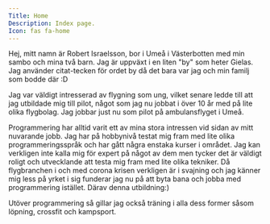 ```yaml
---
Title: Home
Description: Index page.
Icon: fas fa-home
---
```


Hej, mitt namn är Robert Israelsson, bor i Umeå i Västerbotten med min sambo och mina två barn. Jag är uppväxt i en liten "by" som heter Gielas. Jag använder citat-tecken för ordet by då det bara var jag och min familj som bodde där :D

Jag var väldigt intresserad av flygning som ung, vilket senare ledde till att jag utbildade mig till pilot, något som jag nu jobbat i över 10 år med på lite olika flygbolag. Jag jobbar just nu som pilot på ambulansflyget i Umeå.

Programmering har alltid varit ett av mina stora intressen vid sidan av mitt nuvarande jobb. Jag har på hobbynivå testat mig fram med lite olika programmeringsspråk och har gått några enstaka kurser i området. Jag kan verkligen inte kalla mig för expert på något av dem men tycker det är väldigt roligt och utvecklande att testa mig fram med lite olika tekniker. Då flygbranchen i och med corona krisen verkligen är i svajning och jag känner mig less på yrket i sig funderar jag nu på att byta bana och jobba med programmering istället. Därav denna utbildning:)

Utöver programmering så gillar jag också träning i alla dess former såsom löpning, crossfit och kampsport. 
